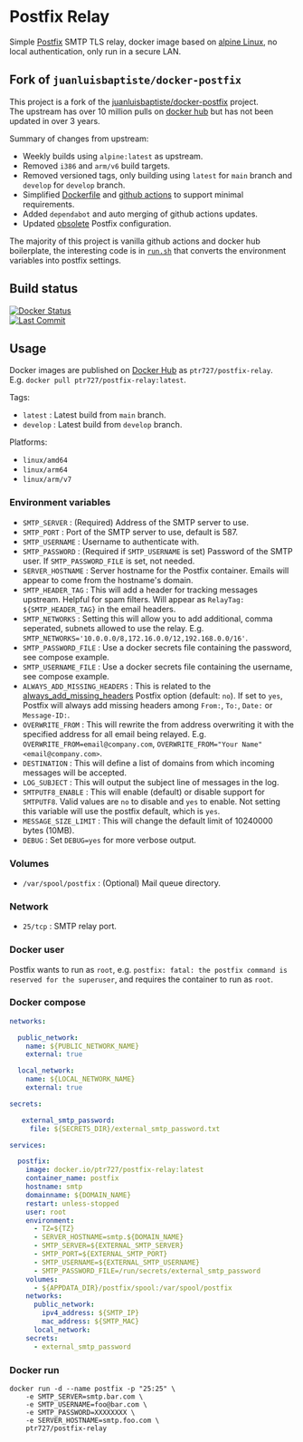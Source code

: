 # Postfix Relay

Simple [Postfix][postfixLink] SMTP TLS relay, docker image based on [alpine Linux][alpineLinuxLink], no local authentication, only run in a secure LAN.

## Fork of `juanluisbaptiste/docker-postfix`

This project is a fork of the [juanluisbaptiste/docker-postfix][juanluisbaptisteLink] project.\
The upstream has over 10 million pulls on [docker hub][juanluisbaptisteDockerLink] but has not been updated in over 3 years.

Summary of changes from upstream:

- Weekly builds using `alpine:latest` as upstream.
- Removed `i386` and `arm/v6` build targets.
- Removed versioned tags, only building using `latest` for `main` branch and `develop` for `develop` branch.
- Simplified [Dockerfile](./Dockerfile) and [github actions](./.github/workflows/buildpush.yml) to support minimal requirements.
- Added `dependabot` and auto merging of github actions updates.
- Updated [obsolete][postfixDeprecationLink] Postfix configuration.

The majority of this project is vanilla github actions and docker hub boilerplate, the interesting code is in [`run.sh`](./run.sh) that converts the environment variables into postfix settings.

## Build status

[![Docker Status][docker-status-shield]][actions-link]\
[![Last Commit][last-commit-shield]][commit-link]

## Usage

Docker images are published on [Docker Hub][dockerHubLink] as `ptr727/postfix-relay`.\
E.g. `docker pull ptr727/postfix-relay:latest`.

Tags:

- `latest` : Latest build from `main` branch.
- `develop` : Latest build from `develop` branch.

Platforms:

- `linux/amd64`
- `linux/arm64`
- `linux/arm/v7`

### Environment variables

- `SMTP_SERVER` : (Required) Address of the SMTP server to use.
- `SMTP_PORT` : Port of the SMTP server to use, default is 587.
- `SMTP_USERNAME` : Username to authenticate with.
- `SMTP_PASSWORD` : (Required if `SMTP_USERNAME` is set) Password of the SMTP user. If `SMTP_PASSWORD_FILE` is set, not needed.
- `SERVER_HOSTNAME` : Server hostname for the Postfix container. Emails will appear to come from the hostname's domain.
- `SMTP_HEADER_TAG` : This will add a header for tracking messages upstream. Helpful for spam filters. Will appear as `RelayTag: ${SMTP_HEADER_TAG}` in the email headers.
- `SMTP_NETWORKS` : Setting this will allow you to add additional, comma seperated, subnets allowed to use the relay. E.g. `SMTP_NETWORKS='10.0.0.0/8,172.16.0.0/12,192.168.0.0/16'`.
- `SMTP_PASSWORD_FILE` : Use a docker secrets file containing the password, see compose example.
- `SMTP_USERNAME_FILE` : Use a docker secrets file containing the username, see compose example.
- `ALWAYS_ADD_MISSING_HEADERS` : This is related to the [always\_add\_missing\_headers][alwaysAddMissingHeadersLink] Postfix option (default: `no`). If set to `yes`, Postfix will always add missing headers among `From:`, `To:`, `Date:` or `Message-ID:`.
- `OVERWRITE_FROM` : This will rewrite the from address overwriting it with the specified address for all email being relayed. E.g. `OVERWRITE_FROM=email@company.com`, `OVERWRITE_FROM="Your Name" <email@company.com>`.
- `DESTINATION` : This will define a list of domains from which incoming messages will be accepted.
- `LOG_SUBJECT` : This will output the subject line of messages in the log.
- `SMTPUTF8_ENABLE` : This will enable (default) or disable support for `SMTPUTF8`. Valid values are `no` to disable and `yes` to enable. Not setting this variable will use the postfix default, which is `yes`.
- `MESSAGE_SIZE_LIMIT` : This will change the default limit of 10240000 bytes (10MB).
- `DEBUG` : Set `DEBUG=yes` for more verbose output.

### Volumes

- `/var/spool/postfix` : (Optional) Mail queue directory.

### Network

- `25/tcp` : SMTP relay port.

### Docker user

Postfix wants to run as `root`, e.g. `postfix: fatal: the postfix command is reserved for the superuser`, and requires the container to run as `root`.

### Docker compose

```yaml
networks:

  public_network:
    name: ${PUBLIC_NETWORK_NAME}
    external: true

  local_network:
    name: ${LOCAL_NETWORK_NAME}
    external: true

secrets:

   external_smtp_password:
     file: ${SECRETS_DIR}/external_smtp_password.txt

services:

  postfix:
    image: docker.io/ptr727/postfix-relay:latest
    container_name: postfix
    hostname: smtp
    domainname: ${DOMAIN_NAME}
    restart: unless-stopped
    user: root
    environment:
      - TZ=${TZ}
      - SERVER_HOSTNAME=smtp.${DOMAIN_NAME}
      - SMTP_SERVER=${EXTERNAL_SMTP_SERVER}
      - SMTP_PORT=${EXTERNAL_SMTP_PORT}
      - SMTP_USERNAME=${EXTERNAL_SMTP_USERNAME}
      - SMTP_PASSWORD_FILE=/run/secrets/external_smtp_password
    volumes:
      - ${APPDATA_DIR}/postfix/spool:/var/spool/postfix
    networks:
      public_network:
        ipv4_address: ${SMTP_IP}
        mac_address: ${SMTP_MAC}
      local_network:
    secrets:
      - external_smtp_password
```

### Docker run

```console
docker run -d --name postfix -p "25:25" \
    -e SMTP_SERVER=smtp.bar.com \
    -e SMTP_USERNAME=foo@bar.com \
    -e SMTP_PASSWORD=XXXXXXXX \
    -e SERVER_HOSTNAME=smtp.foo.com \
    ptr727/postfix-relay
```

[docker-status-shield]: https://img.shields.io/github/actions/workflow/status/ptr727/postfix-relay/buildpush.yml?logo=github&label=Docker%20Build
[last-commit-shield]: https://img.shields.io/github/last-commit/ptr727/postfix-relay?logo=github&label=Last%20Commit
[commit-link]: https://github.com/ptr727/postfix-relay/commits/main
[actions-link]: https://github.com/ptr727/postfix-relay/actions
[alwaysAddMissingHeadersLink]: http://www.postfix.org/postconf.5.html#always_add_missing_headers
[postfixLink]: https://www.postfix.org
[alpineLinuxLink]: https://alpinelinux.org/
[juanluisbaptisteLink]: https://github.com/juanluisbaptiste/docker-postfix
[juanluisbaptisteDockerLink]: https://hub.docker.com/r/juanluisbaptiste/postfix
[postfixDeprecationLink]: https://www.postfix.org/DEPRECATION_README.html
[dockerHubLink]: https://hub.docker.com/r/ptr727/postfix-relay
